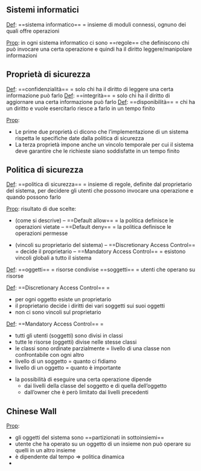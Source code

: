 ## Sistemi informatici
<u>Def</u>:  ==sistema informatico== = insieme di moduli connessi, ognuno dei quali offre operazioni

<u>Prop</u>: in ogni sistema informatico ci sono ==regole== che definiscono chi può invocare una certa operazione e quindi ha il diritto leggere/manipolare informazioni

## Proprietà di sicurezza
<u></u><u>Def</u>: ==confidenzialità== = solo chi ha il diritto di leggere una certa informazione può farlo
<u></u><u>Def</u>: ==integrità== = solo chi ha il diritto di aggiornare una certa informazione può farlo
<u>Def</u>: ==disponibilità== = chi ha un diritto e vuole esercitarlo riesce a farlo in un tempo
finito

<u>Prop</u>: 
* Le prime due proprietà ci dicono che l’implementazione di un sistema rispetta le specifiche date dalla politica di sicurezza
* La terza proprietà impone anche un vincolo temporale per cui il sistema deve garantire che le richieste siano soddisfatte in un tempo finito

## Politica di sicurezza
<u>Def</u>: ==politica di sicurezza== = insieme di regole, definite dal proprietario del sistema, per decidere gli utenti che possono invocare una operazione e quando possono farlo

<u>Prop</u>: risultato di due scelte:
+ (come si descrive)
	– ==Default allow== = la politica definisce le operazioni vietate
	– ==Default deny== = la politica definisce le operazioni permesse
* (vincoli su proprietario del sistema)
	– ==Discretionary Access Control== = decide il proprietario
	– ==Mandatory Access Control== = esistono vincoli globali a tutto il sistema


<u>Def</u>: ==oggetti== = risorse condivise
	==soggetti== = utenti che operano su risorse

<u>Def</u>: ==Discretionary Access Control== = 
* per ogni oggetto esiste un proprietario
* il proprietario decide i diritti dei vari soggetti sui suoi oggetti
* non ci sono vincoli sul proprietario

<u>Def</u>: ==Mandatory Access Control== =
* tutti gli utenti (soggetti) sono divisi in classi
* tutte le risorse (oggetti) divise nelle stesse classi
* le classi sono ordinate parzialmente = livello di una classe non confrontabile con ogni altro 
* livello di un soggetto = quanto ci fidiamo
* livello di un oggetto = quanto è importante
+ la possibilità di eseguire una certa operazione dipende
  - dai livelli della classe del soggetto e di quella dell’oggetto
  - dall’owner che è però limitato dai livelli precedenti


## Chinese Wall
<u>Prop</u>: 
- gli oggetti del sistema sono ==partizionati in sottoinsiemi==
- utente che ha operato su un oggetto di un insieme non può operare su quelli in un altro insieme
 - è dipendente dal tempo => politica dinamica
- 